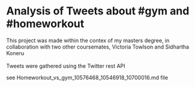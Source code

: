 # Analysis of Tweets about #gym and #homeworkout

This project was made within the contex of my masters degree, in collaboration with two other coursemates, Victoria Towlson and Sidhartha Koneru</br>
</br>Tweets were gathered using the Twitter rest API

see Homeworkout_vs_gym_10576468_10546918_10700016.md file


